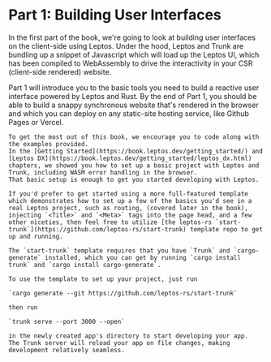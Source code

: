 # Part 1: Building User Interfaces

In the first part of the book, we're going to look at building user interfaces on the client-side using Leptos. Under the hood, Leptos and Trunk are bundling up a snippet of Javascript which will load up the Leptos UI, which has been compiled to WebAssembly to drive the interactivity in your CSR (client-side rendered) website.

Part 1 will introduce you to the basic tools you need to build a reactive user interface powered by Leptos and Rust. By the end of Part 1, you should be able to
build a snappy synchronous website that's rendered in the browser and which you can deploy on any static-site hosting service, like Github Pages or Vercel.

```admonish info
To get the most out of this book, we encourage you to code along with the examples provided.
In the [Getting Started](https://book.leptos.dev/getting_started/) and [Leptos DX](https://book.leptos.dev/getting_started/leptos_dx.html) chapters, we showed you how to set up a basic project with Leptos and Trunk, including WASM error handling in the browser.
That basic setup is enough to get you started developing with Leptos.

If you'd prefer to get started using a more full-featured template which demonstrates how to set up a few of the basics you'd see in a real Leptos project, such as routing, (covered later in the book), injecting `<Title>` and `<Meta>` tags into the page head, and a few other niceties, then feel free to utilize [the leptos-rs `start-trunk`](https://github.com/leptos-rs/start-trunk) template repo to get up and running.

The `start-trunk` template requires that you have `Trunk` and `cargo-generate` installed, which you can get by running `cargo install trunk` and `cargo install cargo-generate`.

To use the template to set up your project, just run

`cargo generate --git https://github.com/leptos-rs/start-trunk`

then run

`trunk serve --port 3000 --open`

in the newly created app's directory to start developing your app.
The Trunk server will reload your app on file changes, making development relatively seamless.

```
